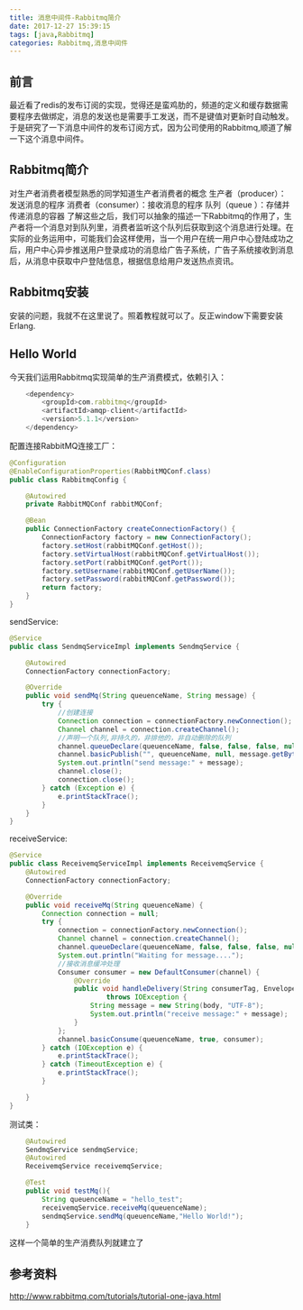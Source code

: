 ```yaml
---
title: 消息中间件-Rabbitmq简介
date: 2017-12-27 15:39:15
tags: [java,Rabbitmq]
categories: Rabbitmq,消息中间件
---
```

## 前言
最近看了redis的发布订阅的实现，觉得还是蛮鸡肋的，频道的定义和缓存数据需要程序去做绑定，消息的发送也是需要手工发送，而不是键值对更新时自动触发。于是研究了一下消息中间件的发布订阅方式，因为公司使用的Rabbitmq,顺道了解一下这个消息中间件。
## Rabbitmq简介
对生产者消费者模型熟悉的同学知道生产者消费者的概念
生产者（producer）：发送消息的程序
消费者（consumer）：接收消息的程序
队列（queue ）：存储并传递消息的容器
了解这些之后，我们可以抽象的描述一下Rabbitmq的作用了，生产者将一个消息对到队列里，消费者监听这个队列后获取到这个消息进行处理。在实际的业务运用中，可能我们会这样使用，当一个用户在统一用户中心登陆成功之后，用户中心异步推送用户登录成功的消息给广告子系统，广告子系统接收到消息后，从消息中获取中户登陆信息，根据信息给用户发送热点资讯。
<!--more-->
## Rabbitmq安装
安装的问题，我就不在这里说了。照着教程就可以了。反正window下需要安装Erlang.
## Hello World
今天我们运用Rabbitmq实现简单的生产消费模式，依赖引入：
```js
    <dependency>
        <groupId>com.rabbitmq</groupId>
        <artifactId>amqp-client</artifactId>
        <version>5.1.1</version>
    </dependency>
```
配置连接RabbitMQ连接工厂：
```java
@Configuration
@EnableConfigurationProperties(RabbitMQConf.class)
public class RabbitmqConfig {

    @Autowired
    private RabbitMQConf rabbitMQConf;

    @Bean
    public ConnectionFactory createConnectionFactory() {
        ConnectionFactory factory = new ConnectionFactory();
        factory.setHost(rabbitMQConf.getHost());
        factory.setVirtualHost(rabbitMQConf.getVirtualHost());
        factory.setPort(rabbitMQConf.getPort());
        factory.setUsername(rabbitMQConf.getUserName());
        factory.setPassword(rabbitMQConf.getPassword());
        return factory;
    }
}
```
sendService:
```java
@Service
public class SendmqServiceImpl implements SendmqService {

    @Autowired
    ConnectionFactory connectionFactory;

    @Override
    public void sendMq(String queuenceName, String message) {
        try {
            //创建连接
            Connection connection = connectionFactory.newConnection();
            Channel channel = connection.createChannel();
            //声明一个队列,非持久的，非排他的，非自动删除的队列
            channel.queueDeclare(queuenceName, false, false, false, null);
            channel.basicPublish("", queuenceName, null, message.getBytes("UTF-8"));
            System.out.println("send message:" + message);
            channel.close();
            connection.close();
        } catch (Exception e) {
            e.printStackTrace();
        }
    }
}

```
receiveService:
```java
@Service
public class ReceivemqServiceImpl implements ReceivemqService {
    @Autowired
    ConnectionFactory connectionFactory;

    @Override
    public void receiveMq(String queuenceName) {
        Connection connection = null;
        try {
            connection = connectionFactory.newConnection();
            Channel channel = connection.createChannel();
            channel.queueDeclare(queuenceName, false, false, false, null);
            System.out.println("Waiting for message....");
            //接收消息缓冲处理
            Consumer consumer = new DefaultConsumer(channel) {
                @Override
                public void handleDelivery(String consumerTag, Envelope envelope, AMQP.BasicProperties properties, byte[] body)
                        throws IOException {
                    String message = new String(body, "UTF-8");
                    System.out.println("receive message:" + message);
                }
            };
            channel.basicConsume(queuenceName, true, consumer);
        } catch (IOException e) {
            e.printStackTrace();
        } catch (TimeoutException e) {
            e.printStackTrace();
        }

    }
}

```
测试类：
```java
    @Autowired
    SendmqService sendmqService;
    @Autowired
    ReceivemqService receivemqService;

    @Test
    public void testMq(){
        String queuenceName = "hello_test";
        receivemqService.receiveMq(queuenceName);
        sendmqService.sendMq(queuenceName,"Hello World!");
    }
```
这样一个简单的生产消费队列就建立了
## 参考资料
http://www.rabbitmq.com/tutorials/tutorial-one-java.html